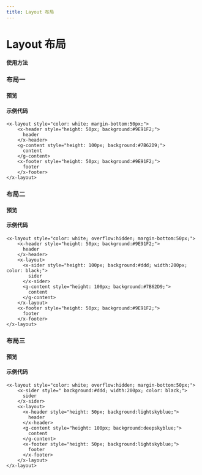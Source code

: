 ```yaml
---
title: Layout 布局
---
```

# Layout 布局

**使用方法**

### 布局一

#### 预览

<ClientOnly>
<layout-demo-1></layout-demo-1>
</ClientOnly>

#### 示例代码

```vue
<x-layout style="color: white; margin-bottom:50px;">
    <x-header style="height: 50px; background:#9E91F2;">
      header
    </x-header>
    <g-content style="height: 100px; background:#7B62D9;">
      content
    </g-content>
    <x-footer style="height: 50px; background:#9E91F2;">
      footer
    </x-footer>
</x-layout>
```

### 布局二

#### 预览

<ClientOnly>
<layout-demo-2></layout-demo-2>
</ClientOnly>

#### 示例代码

```vue
<x-layout style="color: white; overflow:hidden; margin-bottom:50px;">
    <x-header style="height: 50px; background:#9E91F2;">
      header
    </x-header>
    <x-layout>
      <x-sider style="height: 100px; background:#ddd; width:200px; color: black;">
        sider
      </x-sider>
      <g-content style="height: 100px; background:#7B62D9;">
        content
      </g-content>
    </x-layout>
    <x-footer style="height: 50px; background:#9E91F2;">
      footer
    </x-footer>
</x-layout>
```

### 布局三

#### 预览

<ClientOnly>
<layout-demo-3></layout-demo-3>
</ClientOnly>

#### 示例代码

```vue
<x-layout style="color: white; overflow:hidden; margin-bottom:50px;">
    <x-sider style=" background:#ddd; width:200px; color: black;">
      sider
    </x-sider>
    <x-layout>
      <x-header style="height: 50px; background:lightskyblue;">
        header
      </x-header>
      <g-content style="height: 100px; background:deepskyblue;">
        content
      </g-content>
      <x-footer style="height: 50px; background:lightskyblue;">
        footer
      </x-footer>
    </x-layout>
</x-layout>
```